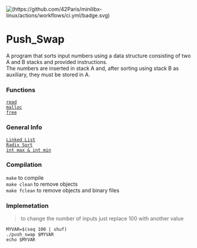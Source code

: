 ![(https://github.com/42Paris/minilibx-linux/actions/workflows/ci.yml/badge.svg)](https://img.shields.io/badge/norminette-100%25-green)

# Push_Swap
A program that sorts input numbers using a data structure consisting of two A and B stacks and provided instructions. <br>
The numbers are inserted in stack A and, after sorting using stack B as auxiliary, they must be stored in A. 

### Functions
[`read`](https://man7.org/linux/man-pages/man2/read.2.html) <br>
[`malloc`](https://man7.org/linux/man-pages/man3/free.3.html) <br>
[`free`](https://man7.org/linux/man-pages/man1/free.1.html) <br>

### General Info
[`Linked List`](https://www.programiz.com/dsa/linked-list) <br>
[`Radix Sort`](https://www.programiz.com/dsa/radix-sort) <br>
[`int max & int min`](https://www.journaldev.com/41151/int-max-min-c-plus-plus) <br>

### Compilation
`make` to compile <br>
`make clean` to remove objects <br>
`make fclean` to remove objects and binary files <br>

### Implemetation
> to change the number of inputs just replace 100 with another value <br>

`MYVAR=$(seq 100 | shuf)`  <br>
`./push_swap $MYVAR`  <br>
`echo $MYVAR`  <br>
